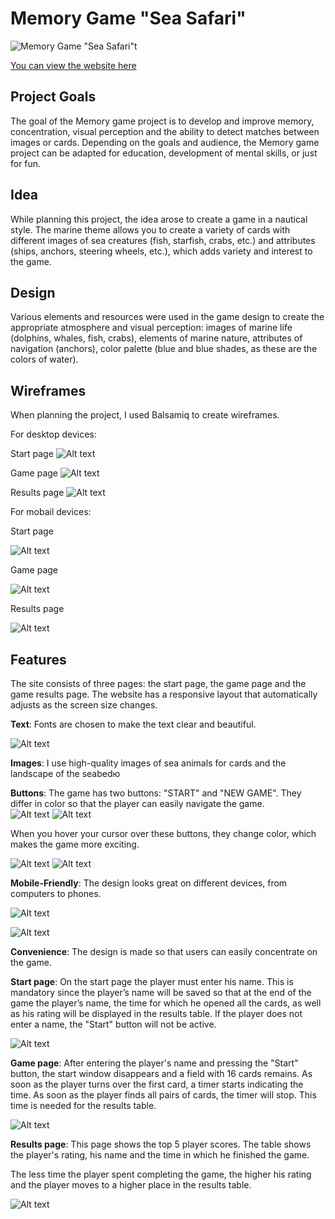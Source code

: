 # Memory Game "Sea Safari"

![Memory Game "Sea Safari"t](documentation/screenshot-ui-dev.png)

[You can view the website here](https://codewizard-1.github.io/memory-game-sea-safari/)

## Project Goals

The goal of the Memory game project is to develop and improve memory, concentration, visual perception and the ability to detect matches between images or cards.
Depending on the goals and audience, the Memory game project can be adapted for education, development of mental skills, or just for fun.

## Idea
While planning this project, the idea arose to create a game in a nautical style. The marine theme allows you to create a variety of cards with different images of sea creatures (fish, starfish, crabs, etc.) and attributes (ships, anchors, steering wheels, etc.), which adds variety and interest to the game.

## Design
Various elements and resources were used in the game design to create the appropriate atmosphere and visual perception: images of marine life (dolphins, whales, fish, crabs), elements of marine nature,
attributes of navigation (anchors), color palette (blue and blue shades, as these are the colors of water).

## Wireframes

When planning the project, I used Balsamiq to create wireframes.

For desktop devices:

Start page
![Alt text](image.png)

Game page
![Alt text](image-1.png)

Results page
![Alt text](image-2.png)

For mobail devices:

Start page

![Alt text](image-3.png)

Game page

![Alt text](image-4.png)

Results page

![Alt text](image-5.png)

## Features

The site consists of three pages: the start page, the game page and the game results page.
The website has a responsive layout that automatically adjusts as the screen size changes.


**Text**: Fonts are chosen to make the text clear and beautiful.

![Alt text](image-6.png)


**Images**: I use high-quality images of sea animals for cards and the landscape of the seabedю


**Buttons**:  The game has two buttons: "START" and "NEW GAME". They differ in color so that the player can easily navigate the game.
\
![Alt text](image-7.png)
![Alt text](image-8.png)

When you hover your cursor over these buttons, they change color, which makes the game more exciting.

![Alt text](image-9.png)
![Alt text](image-10.png)

**Mobile-Friendly**: The design looks great on different devices, from computers to phones.

![Alt text](image-11.png)

![Alt text](image-12.png)


**Convenience**: The design is made so that users can easily concentrate on the game.


**Start page**: 
On the start page the player must enter his name. This is mandatory since the player’s name will be saved so that at the end of the game the player’s name, the time for which he opened all the cards, as well as his rating will be displayed in the results table.
If the player does not enter a name, the "Start" button will not be active.

![Alt text](image-13.png)


**Game page**: 
After entering the player's name and pressing the "Start" button, the start window disappears and a field with 16 cards remains.
As soon as the player turns over the first card, a timer starts indicating the time.
As soon as the player finds all pairs of cards, the timer will stop. This time is needed for the results table.

![Alt text](image-14.png)


**Results page**: 
This page shows the top 5 player scores. The table shows the player's rating, his name and the time in which he finished the game.

The less time the player spent completing the game, the higher his rating and the player moves to a higher place in the results table.

![Alt text](image-15.png)
